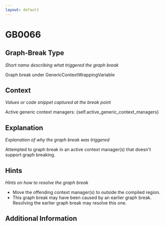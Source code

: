 ```yaml
---
layout: default
---
```

# GB0066

## Graph-Break Type
*Short name describing what triggered the graph break*

Graph break under GenericContextWrappingVariable

## Context
*Values or code snippet captured at the break point*

Active generic context managers: {self.active_generic_context_managers}

## Explanation
*Explanation of why the graph break was triggered*

Attempted to graph break in an active context manager(s) that doesn't support graph breaking.

## Hints
*Hints on how to resolve the graph break*

- Move the offending context manager(s) to outside the compiled region.
- This graph break may have been caused by an earlier graph break. Resolving the earlier graph break may resolve this one.


## Additional Information

<!-- ADDITIONAL INFORMATION START - Add custom information below this line -->

<!-- ADDITIONAL INFORMATION END -->

